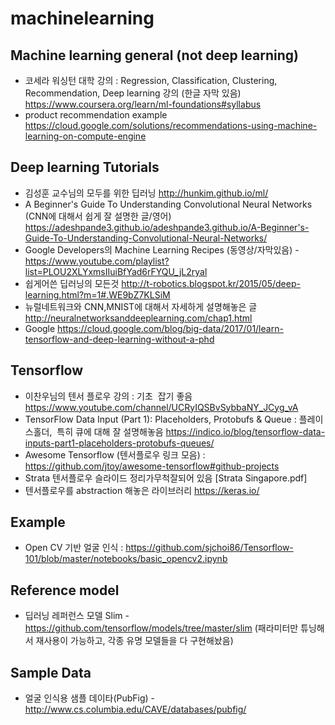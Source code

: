 # machinelearning

## Machine learning general (not deep learning)

* 코세라 워싱턴 대학 강의 : Regression, Classification, Clustering, Recommendation, Deep learning 강의 (한글 자막 있음) https://www.coursera.org/learn/ml-foundations#syllabus
* product recommendation example https://cloud.google.com/solutions/recommendations-using-machine-learning-on-compute-engine

## Deep learning Tutorials

* 김성훈 교수님의 모두를 위한 딥러닝 http://hunkim.github.io/ml/
* A Beginner's Guide To Understanding Convolutional Neural Networks (CNN에 대해서 쉽게 잘 설명한 글/영어) https://adeshpande3.github.io/adeshpande3.github.io/A-Beginner's-Guide-To-Understanding-Convolutional-Neural-Networks/
* Google Developers의 Machine Learning Recipes (동영상/자막있음) - https://www.youtube.com/playlist?list=PLOU2XLYxmsIIuiBfYad6rFYQU_jL2ryal
* 쉽게어쓴 딥러닝의 모든것 http://t-robotics.blogspot.kr/2015/05/deep-learning.html?m=1#.WE9bZ7KLSiM 
* 뉴럴네트워크와 CNN,MNIST에 대해서 자세하게 설명해놓은 글 http://neuralnetworksanddeeplearning.com/chap1.html
* Google https://cloud.google.com/blog/big-data/2017/01/learn-tensorflow-and-deep-learning-without-a-phd

## Tensorflow

* 이찬우님의 텐서 플로우 강의 : 기초  잡기 좋음 https://www.youtube.com/channel/UCRyIQSBvSybbaNY_JCyg_vA
* TensorFlow Data Input (Part 1): Placeholders, Protobufs & Queue : 플레이스홀더,  특히 큐에 대해 잘 설명해놓음 https://indico.io/blog/tensorflow-data-inputs-part1-placeholders-protobufs-queues/
* Awesome Tensorflow (텐서플로우 링크 모음) : https://github.com/jtoy/awesome-tensorflow#github-projects
* Strata 텐서플로우 슬라이드 정리가무척잘되어 있음 [Strata Singapore.pdf]
* 텐서플로우를 abstraction 해놓은 라이브러리 https://keras.io/

## Example

* Open CV 기반 얼굴 인식 : https://github.com/sjchoi86/Tensorflow-101/blob/master/notebooks/basic_opencv2.ipynb

## Reference model

* 딥러닝 레퍼런스 모델 Slim - https://github.com/tensorflow/models/tree/master/slim (패라미터만 튜닝해서 재사용이 가능하고, 각종 유명 모델들을 다 구현해놨음)

## Sample Data

* 얼굴 인식용 샘플 데이타(PubFig) - http://www.cs.columbia.edu/CAVE/databases/pubfig/

